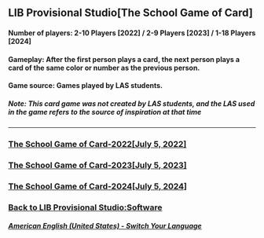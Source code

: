 ## LIB Provisional Studio[The School Game of Card]
#### Number of players: 2-10 Players [2022] / 2-9 Players [2023] / 1-18 Players [2024]
#### Gameplay: After the first person plays a card, the next person plays a card of the same color or number as the previous person.
#### Game source: Games played by LAS students.

##### Note: This card game was not created by LAS students, and the LAS used in the game refers to the source of inspiration at that time
------------

### [The School Game of Card-2022[July 5, 2022]](School_card_game-2022-EN.exe)
### [The School Game of Card-2023[July 5, 2023]](School_card_game-2023-EN.exe)
### [The School Game of Card-2024[July 5, 2024]](School_card_game-2024.exe)

### [Back to LIB Provisional Studio:Software](https://libps.github.io/en/american/Software) 

##### [American English (United States) - Switch Your Language](https://libps.github.io/index.md)

